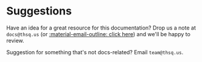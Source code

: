 # Suggestions

Have an idea for a great resource for this documentation? Drop us a note at `docs@thsq.us` (or [:material-email-outline: click here](mailto:docs@thsq.us)) and we'll be happy to review.

Suggestion for something that's not docs-related? Email `team@thsq.us`.